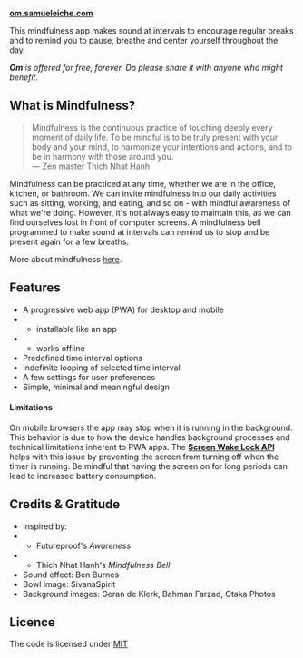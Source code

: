 **[om.samueleiche.com](https://om.samueleiche.com)**

This mindfulness app makes sound at intervals to encourage regular breaks and to remind you to pause, breathe and center yourself throughout the day.

_**Om** is offered for free, forever. Do please share it with anyone who might benefit._

## What is Mindfulness?

> Mindfulness is the continuous practice of touching deeply every moment of daily life. To be mindful is to be truly present with your body and your mind, to harmonize your intentions and actions, and to be in harmony with those around you. \
>  — Zen master Thich Nhat Hanh

Mindfulness can be practiced at any time, whether we are in the office, kitchen, or bathroom. We can invite mindfulness into our daily activities such as sitting, working, and eating, and so on - with mindful awareness of what we're doing. However, it's not always easy to maintain this, as we can find ourselves lost in front of computer screens. A mindfulness bell programmed to make sound at intervals
can remind us to stop and be present again for a few breaths.

More about mindfulness <a href='./MINDFULNESS.md'>here</a>.

## Features

-   A progressive web app (PWA) for desktop and mobile
-   -   installable like an app
-   -   works offline
-   Predefined time interval options
-   Indefinite looping of selected time interval
-   A few settings for user preferences
-   Simple, minimal and meaningful design

#### Limitations

On mobile browsers the app may stop when it is running in the background. This behavior is due to how the device handles background processes and technical limitations inherent to PWA apps. The **[Screen Wake Lock API](https://developer.mozilla.org/en-US/docs/Web/API/Screen_Wake_Lock_API)** helps with this issue by preventing the screen from turning off when the timer is running. Be mindful that having the screen on for long periods can lead to increased battery consumption.

## Credits & Gratitude

-   Inspired by:
-   -   Futureproof's _Awareness_
-   -   Thich Nhat Hanh's _Mindfulness Bell_
-   Sound effect: Ben Burnes
-   Bowl image: SivanaSpirit
-   Background images: Geran de Klerk, Bahman Farzad, Otaka Photos

## Licence

The code is licensed under <a href='./LICENSE'>MIT</a>
